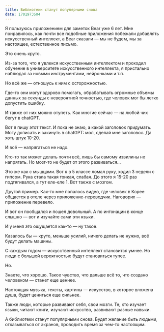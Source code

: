 ```yaml
---
title: Библиотеки станут популярными снова
date: 1701973604
---
```


Я пользуюсь приложением для заметок Bear уже 6 лет. Мне понравилось, как почти все подобные приложения побежали добавлять искусственный интеллект, а Bear сказали — мы не будем, мы за настоящее, естественное письмо.

Это очень круто.

Из-за того, что я увлекся искусственным интеллектом и проходил обучение в университете искусственного интеллекта, я пристально наблюдал за новыми инструментами, нейронками и т.п.

Но всё же — отношусь к ним с осторожностью. 

Где-то они могут здорово помогать, обрабатывать огромные объемы данных за секунды с невероятной точностью, где человек мог бы легко допустить ошибку.

И также от них можно отупеть. Как многие сейчас — на любой чих бегут в chatGPT.

Вот я пишу этот текст. И пока не знаю, а какой заголовок придумать. Могу дописать и закинуть в chatGPT: мол, сделай мне заголовок. Да хоть штук 10-20. 

И всё — напрягаться не надо.

Кто-то так может делать почти всё, лишь бы самому извилины не напрягать. Но мозг-то не будет от этого развиваться…

Это же как с мышцами. Вот я в 5 классе ломал руку, ходил 3 недели с гипсом. Рука стала такая тонкая, слабая. До этого я 15-20 раз подтягивался, а тут еле-еле 1. Вот также с мозгом.

Другой пример. Как-то мне попалось видео, где человек в Корее общается в отеле через приложение-переводчик. Наговорил — приложение перевело.

И вот он пообщался и пошел довольный. А по интонации в конце слышно — вот и изучайте сами эти языки.

И у меня это ощущается как-то — ну такое.

Казалось бы — круто, меньше усилий, ничего делать не нужно, всё будут делать машины.

С каждым годом — искусственный интеллект становится умнее. Но люди с большой вероятностью будут становиться тупее.

Но. 

Знаете, что хорошо. Такое чувство, что дальше всё то, что создано человеком — станет еще ценнее.

Настоящая музыка, тексты, картины — искусство, в которое вложена душа, будет цениться еще сильнее.

Также люди, которые развивают себя, свои мозги. Те, кто изучает языки, читают книги, изучают искусство, развивают разные навыки.

А библиотеки станут популярными снова. Будет желание быть людьми, отказываться от экранов, проводить время за чем-то настоящим.
